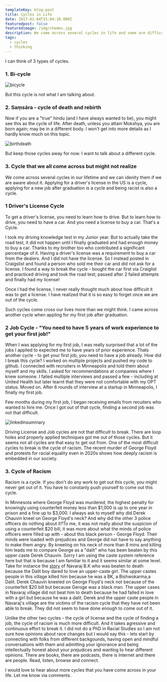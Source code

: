 ```yaml
---
templateKey: blog-post
title: Cycles in Life
date: 2017-01-04T15:04:10.000Z
featuredpost: false
featuredimage: /img/chemex.jpg
description: We come across several cycles in life and some are difficult to get out of. But it is important that we recognise these cycles and break them.
tags:
  - cycles
  - thinking
---
```


I can think of 3 types of cycles.

### 1. Bi-cycle


![bicycle](/img/bicycle.jpg)

But this cycle is not what I am talking about.

### 2. Saṃsāra - cycle of death and rebirth
    
Now if you are a "true" hindu (and I have always wanted to be), you might see this as the cycle of life. After death, unless you attain Mokshya, you are born again; may be in a different body. I won't get into more details as I hardly know much on this topic. 

![birthdeath](/img/birthdeath.jpg)

But keep those cycles away for now. I want to talk about a different cycle.

### 3. Cycle that we all come across but might not realize

We come across several cycles in our lifetime and we can idenity them if we are aware about it. Applying for a driver's license in the US is a cycle, applying for a new job after graduation is a cycle and being racist is also a cycle.
 
### 1 Driver's License Cycle

To get a driver's license, you need to learn how to drive. But to learn how to drive, you need to have a car. And you need a license to buy a car. That's a Cycle.

I took my driving knowledge test in my Junior year. But to actually take the road test, it did not happen until I finally graduated and had enough money to buy a car. Thanks to my brother too who contributed a significant percentage of it. Having a driver's license was a requirement to buy a car from the dealers. And I did not have the license. So I instead posted in Craigslist and found a person who sold me their car and did not ask for a license. I found a way to break the cycle - bought the car first via Craiglist and practiced driving and took the road test; passed after 2 failed attempts and finally had my license!  

Once I had the license, I never really thought much about how difficult it was to get a license. I have realized that it is so easy to forget once we are out of the cycle.

Such cycles come cross our lives more than we might think. I came across another cycle when appling for my first job after graduation.

### 2 Job Cycle - "You need to have 5 years of work experience to get your first job!" 

When I was applying for my first job, I was really surprised that a lot of the jobs I applied to expected me to have years of prior experience. Thats another cycle - to get your first job, you need to have a job already. How did I break this cycle? I worked on multiple projects and pushed my code to github. I connected with recruiters in Minneapolis and told them about myself and my skills. I asked for recommendations at companies where I knew someone. I failed multiple interviews and passed a few - including at United Health but later learnt that they were not comfortable with my OPT status. Moved on. After 6 rounds of interview at a startup in Minneapolis, I finally my first job.

Few months during my first job, I began receiving emails from recuiters who wanted to hire me. Once I got out of that cycle, finding a second job was not that difficult.

![linkedinsummary](/img/linkedin-summary.png)

Driving License and Job cycles are not that difficult to break. There are loop holes and properly applied techniques got me out of those cycles. But it seems not all cycles are that easy to get out from. One of the most difficult cycles to break is the cycle of racism. The recent murder of George Floyd and protests for racial equality even in 2020s shows how deeply racism is embedded in our society.

### 3. Cycle of Racism

Racism is a cycle. If you don't do any work to get out this cycle, you might never get out of it. You have to constanly push yourself to come out this cycle. 

In Minnesota where George Floyd was murdered, the highest penalty for knowingly using counterfeit money less than $1,000 is up to one year in prison and a fine up to $3,000. I always ask to myself why did Derek Chauvin kneel on George Floyd's neck? And why did the other 3 police officers do nothing about it?To me, it was not really about the suspicion of using a counterfeit $20 bill, it was more about what the minds of police officers were filled up with - about this black person - George Floyd. Their minds were loaded with prejudices and George did not have to say anything to make them angry. By kneeling on his neck of more than 8 mins and killing him leads me to compare George as a "dalit" who has been beaten by this upper caste Derek Chauvin. Sorry I am using the caste system reference here but that is because I am familiar to it and it seems similar at some level. Take for instance the [story](https://tkpo.st/3evOwPh) of Navaraj B.K who was beaten to death because the Dalit boy dared to love an upper-caste girl. The upper castes people in this village killed him because he was a BK, a Bishwokarma,a Dalit. Derek Chauvin kneeled on George Floyd's neck not because of the counterfeit $20 bill but because Geroge was a black man. The upper cases in Navaraj village did not beat him to death because he had falled in love with a girl but because he was a dalit. Derek and the upper caste people in Navaraj's village are the victims of the racism cycle that they have not been able to break. They did not seem to have done enough to come out of it. 

Unlike the other two cycles - the cycle of license and the cycle of finding a job, the cycle of racism is much more difficult. And it takes agressive and continuous effort to break it. I did not do a PhD in Racial Studies so I am not sure how opinions about race changes but I would say this - lets start by connecting with folks from different backgounds, having open and mindful conversations with them and admitting your ignorance and being intellectually honest about your prejudices and wanting to hear different opinions. There are books, there are podcasts, there is Internet and there are people. Read, listen, browse and connect. 

I would love to hear about more cycles that you have come across in your life. Let me know via comments.
